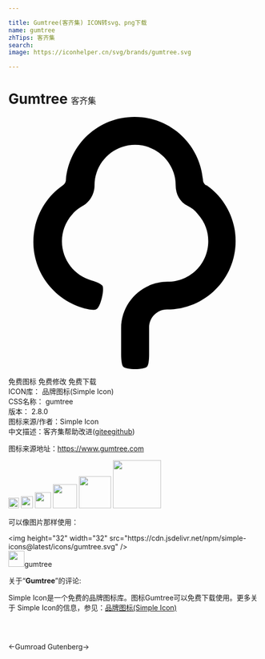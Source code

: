 ```yaml
---

title: Gumtree(客齐集) ICON转svg、png下载
name: gumtree
zhTips: 客齐集
search: 
image: https://iconhelper.cn/svg/brands/gumtree.svg

---
```


# Gumtree  <small style="font-size: 60%;font-weight: 100">客齐集</small>

<div id="svg" class="svg-wrap">
<svg role="img" viewBox="0 0 24 24" xmlns="http://www.w3.org/2000/svg"><title>Gumtree icon</title><path d="M18.829 6.52c-.189-.127-.315-.315-.315-.57C18.198 2.596 15.412 0 11.994 0s-6.203 2.594-6.52 5.949c0 .255-.126.442-.314.57-1.711 1.202-2.785 3.165-2.785 5.378 0 3.038 2.087 5.573 4.872 6.331.507.127.95.189 1.14.061.379-.188.76-1.832.57-2.213-.128-.189-.57-.379-1.014-.506-1.646-.443-2.848-1.961-2.848-3.732 0-1.015.379-1.9 1.014-2.6.252-.315.63-.567.948-.757.696-.38 1.14-1.142 1.14-1.964 0-.45.063-.826.189-1.201.506-1.532 1.961-2.659 3.67-2.659 1.711 0 3.166 1.127 3.672 2.659.126.375.189.751.189 1.201 0 .812.381 1.578 1.142 1.953.379.18.694.436.946.752.634.69 1.014 1.576 1.014 2.598 0 2.148-1.709 3.861-3.86 3.861-2.468 0-4.431 2.013-4.431 4.416v2.523c0 .496.064 1.006.19 1.142.315.316 1.962.316 2.278 0 .136-.136.195-.631.195-1.142v-2.583c0-.946.766-1.713 1.713-1.713 3.605 0 6.52-2.915 6.52-6.52 0-2.163-1.066-4.116-2.78-5.317l-.015.033z"/></svg>
</div>
<detail full-name='gumtree'></detail>

<div class="detail-page">
<p>
<span><span class="badge-success badge">免费图标</span> <span class="badge-success badge">免费修改</span>  <span class="badge-success badge">免费下载</span> </span>
<br/>
<span>
ICON库：
<span class="badge-secondary badge">品牌图标(Simple Icon)</span> 
</span>
<br/>
<span>
CSS名称：
<span class="badge-secondary badge">gumtree</span> 
</span>

<br/>
<span>
版本：
<span class="badge-secondary badge">2.8.0</span> 
</span>
<br/>
<span>图标来源/作者：<span class="badge-light badge">Simple Icon</span></span> 
<br/>
<span class="zh-detail">中文描述：<span class="badge-primary badge">客齐集</span><span class="help-link"><span>帮助改进</span>(<a href="https://gitee.com/liuwave/icon-helper/edit/master/json/brands/gumtree.json" target="_blank" rel="noopener noreferrer">gitee</a><a href="https://github.com/liuwave/icon-helper/edit/master/json/brands/gumtree.json" target="_blank" rel="noopener noreferrer">github</a></span>)</span><br/>
</p>
</div><div class="description description alert alert-light"><p>图标来源地址：<a href="https://www.gumtree.com" target="_blank" rel="noopener noreferrer">https://www.gumtree.com</a></p></div>
<div class="alert alert-dark">
<img height="21" width="21" src="https://cdn.jsdelivr.net/npm/simple-icons@latest/icons/gumtree.svg" />
<img height="24" width="24" src="https://cdn.jsdelivr.net/npm/simple-icons@latest/icons/gumtree.svg" />
<img height="32" width="32" src="https://cdn.jsdelivr.net/npm/simple-icons@latest/icons/gumtree.svg" />
<img height="48" width="48" src="https://cdn.jsdelivr.net/npm/simple-icons@latest/icons/gumtree.svg" />
<img height="64" width="64" src="https://cdn.jsdelivr.net/npm/simple-icons@latest/icons/gumtree.svg" />
<img height="96" width="96" src="https://cdn.jsdelivr.net/npm/simple-icons@latest/icons/gumtree.svg" />

</div>
<div>
  <p>可以像图片那样使用：    
  </p>
  <div class="alert alert-primary" style="font-size: 14px">
    &lt;img height="32" width="32" src="https://cdn.jsdelivr.net/npm/simple-icons@latest/icons/gumtree.svg" /&gt;
    <copy-btn content='<img height="32" width="32" src="https://cdn.jsdelivr.net/npm/simple-icons@latest/icons/gumtree.svg" />'></copy-btn>
  </div>
  <div class="alert alert-secondary">
    <img height="32" width="32" src="https://cdn.jsdelivr.net/npm/simple-icons@latest/icons/gumtree.svg" />gumtree
    <copy-btn content="gumtree" btn-title="复制图标名称"></copy-btn>
  </div>
</div>
<div class="icon-detail__container">
<p>关于“<b>Gumtree</b>”的评论:</p>
</div>
<Vssue title="关于“Gumtree”的评论" />
<div><p>Simple Icon是一个免费的品牌图标库。图标Gumtree可以免费下载使用。更多关于  Simple Icon的信息，参见：<a target="_blank" href="https://iconhelper.cn/brands.html">品牌图标(Simple Icon)</a>
</p></div>


<div style="padding:2rem 0 " class="page-nav"><p class="inner"><span class="prev">←<router-link to="/icon/gumroad.html">Gumroad</router-link></span> <span class="next"><router-link to="/icon/gutenberg.html">Gutenberg</router-link>→</span></p></div>
